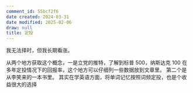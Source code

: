 ```yaml
---
comment_id: 55bcf2f6
date created: 2024-03-31
date modified: 2025-02-06
draw: null
title: 定投
---
```

我无法择时，但我长期看涨。

<!-- more -->

从两个地方获取这个概念，一是立党的推特，了解到标普 500，纳斯达克 100 在多年定投情况下的回报率，这个地方可以仔细列一些数据放到文章里。
第二个是从李笑来的一本书里。
其实在学英语方面，将单词记忆按照词频定投，也是个收益很大的选择
